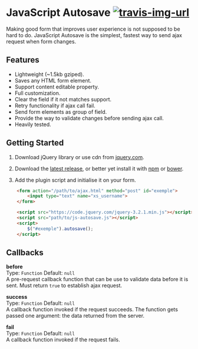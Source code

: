 # JavaScript Autosave [![travis-img-url](https://travis-ci.org/lognoz/js-autosave.svg?branch=master)](https://travis-ci.org/lognoz/js-autosave)

Making good form that improves user experience is not supposed to be hard to do. JavaScript Autosave is the simplest, fastest way to send ajax request when form changes.

## Features

* Lightweight (~1.5kb gziped).
* Saves any HTML form element.
* Support content editable property.
* Full customization.
* Clear the field if it not matches support.
* Retry functionality if ajax call fail.
* Send form elements as group of field.
* Provide the way to validate changes before sending ajax call.
* Heavily tested.

## Getting Started

1. Download jQuery library or use cdn from [jquery.com](http://jquery.com/download/).

2. Download the [latest release](https://github.com/lognoz/js-autosave/releases/latest), or better yet install it with [npm](https://www.npmjs.com/package/js-autosave) or [bower](https://bower.io/search/?q=js-autosave).

3. Add the plugin script and initialise it on your form.
```html
	<form action="/path/to/ajax.html" method="post" id="exemple">
		<input type="text" name="xs_username">
	</form>

	<script src="https://code.jquery.com/jquery-3.2.1.min.js"></script>
	<script src="path/to/js-autosave.js"></script>
	<script>
		$("#exemple").autosave();
	</script>
```

## Callbacks

**before**  
Type: `Function` Default: `null`  
A pre-request callback function that can be use to validate data before it is sent. Must return `true` to establish ajax request.

**success**  
Type: `Function` Default: `null`  
A callback function invoked if the request succeeds. The function gets passed one argument: the data returned from the server.

**fail**  
Type: `Function` Default: `null`  
A callback function invoked if the request fails.
